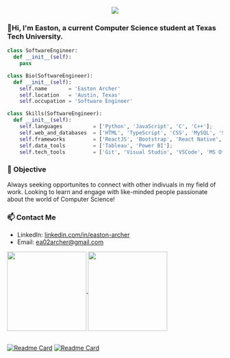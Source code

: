 <p align="center">
  <img src="https://github.com/EastonArcher/Personal-Website/blob/main/images/background.png" />
</p>

### 👋Hi, I'm Easton, a current Computer Science student at Texas Tech University. 
<!--👋 Hi, I'm Easton, a current Software Engineer Intern at SHI International. -->
<!-- Texas Tech University Computer Science New Grad -->



```py
class SoftwareEngineer:
  def __init__(self):
    pass

class Bio(SoftwareEngineer):
  def __init__(self):
    self.name       = 'Easton Archer'
    self.location   = 'Austin, Texas'
    self.occupation = 'Software Engineer'

class Skills(SoftwareEngineer):
  def __init__(self):
    self.languages          = ['Python', 'JavaScript', 'C', 'C++'];
    self.web_and_databases  = ['HTML', 'TypeScript', 'CSS', 'MySQL', 'SQL Server (SSMS)'];
    self.frameworks         = ['ReactJS', 'Bootstrap', 'React Native', 'Django', 'Angular'];
    self.data_tools         = ['Tableau', 'Power BI'];
    self.tech_tools         = ['Git', 'Visual Studio', 'VSCode', 'MS Office', 'Eclipse'];
```
### 📓 Objective
Always seeking opportunites to connect with other indivuals in my field of work. Looking to learn and engage with like-minded people passionate about the world of Computer Science!

### 📫 Contact Me
- LinkedIn:  [linkedin.com/in/easton-archer](https://www.linkedin.com/in/easton-archer/)
- Email:     [ea02archer@gmail.com](mailto:ea02archer@gmail.com)

<a href="https://github.com/EastonArcher/github-readme-stats">
  <img height=185 align="center" src="https://github-readme-stats.vercel.app/api?username=EastonArcher&show_icons=true&theme=transparent&hide=contribs"/>
</a>
<a href="https://github.com/EastonArcher/convoychat">
  <img height=185 align="center" src="https://github-readme-stats.vercel.app/api/top-langs?username=EastonArcher&theme=transparent&layout=compact&langs_count=8&card_width=300"/>
</a>

<br>
<br>

[![Readme Card](https://github-readme-stats.vercel.app/api/pin/?username=EastonArcher&theme=transparent&repo=HTML-Personal-Website)](https://eastonarcher.github.io/HTML-Personal-Website/)
[![Readme Card](https://github-readme-stats.vercel.app/api/pin/?username=EastonArcher&theme=transparent&repo=Python-Sort-Algorithms)](https://github.com/EastonArcher/Python-Sort-Algorithms)




